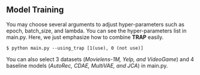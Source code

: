 ## Model Training
You may choose several arguments to adjust hyper-parameters such as epoch, batch_size, and lambda. You can see the hyper-parameters list in main.py. Here, we just emphasize how to combine **TRAP** easily. 
```
$ python main.py --using_trap [1(use), 0 (not use)]
```
You can also select 3 datasets (*Movielens-1M, Yelp, and VideoGame*) and 4 baseline models (*AutoRec, CDAE, MultiVAE, and JCA*) in main.py.
